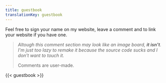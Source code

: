 ```yaml
---
title: guestbook
translationKey: guestbook
---
```


Feel free to sign your name on my website, leave a comment and to link your website if you have one.

> *Altough this comment section may look like an image board, **it isn't**. I'm just too lazy to remake it because the source code sucks and I don't want to touch it.*
>
> Comments are user-made.

{{< guestbook >}}
